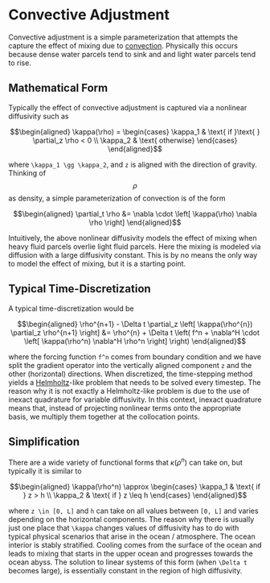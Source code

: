 # Convective Adjustment

Convective adjustment is a simple parameterization that attempts the capture the effect of mixing due to [convection](https://en.wikipedia.org/wiki/Convection). Physically this occurs because dense water parcels tend to sink and and light water parcels tend to rise.

## Mathematical Form

Typically the effect of convective adjustment is captured via a nonlinear diffusivity such as
```math
\begin{aligned}
\kappa(\rho) = \begin{cases}
\kappa_1 & \text{ if }\text{ }  \partial_z \rho < 0
\\
\kappa_2 & \text{ otherwise}
\end{cases}
\end{aligned}
```
where `` \kappa_1 \gg \kappa_2 ``, and `` z `` is aligned with the direction of gravity. Thinking of $$ \rho $$ as density, a simple parameterization of convection is of the form
```math
\begin{aligned}
\partial_t \rho &= \nabla \cdot \left[ \kappa(\rho) \nabla \rho \right]
\end{aligned}
```
Intuitively, the above nonlinear diffusivity models the effect of mixing when heavy fluid parcels overlie light fluid parcels. Here the  mixing is modeled via diffusion with a large diffusivity constant. This is by no means the only way to model the effect of mixing, but it is a starting point.

## Typical Time-Discretization

A typical time-discretization would be
```math
\begin{aligned}
\rho^{n+1} - \Delta t \partial_z \left[ \kappa(\rho^{n}) \partial_z \rho^{n+1} \right] &= \rho^{n} + \Delta t \left( f^n + \nabla^H \cdot \left[ \kappa(\rho^n) \nabla^H \rho^n \right] \right)
\end{aligned}
```
where the forcing function `` f^n `` comes from boundary condition and we have split the gradient operator into the vertically aligned component ``z`` and the other (horizontal) directions. When discretized, the time-stepping method yields a [Helmholtz](https://en.wikipedia.org/wiki/Helmholtz_equation)-like problem that needs to be solved every timestep. The reason why it is not exactly a Helmholtz-like problem is due to the use of inexact quadrature for variable diffusivity. In this context, inexact quadrature means that, instead of projecting nonlinear terms onto the appropriate basis, we multiply them together at the collocation points.

## Simplification

There are a wide variety of functional forms that $\kappa(\rho^n)$ can take on, but typically it is similar to
```math
\begin{aligned}
    \kappa(\rho^n) \approx
    \begin{cases}
    \kappa_1 & \text{ if } z > h \\
    \kappa_2 & \text{ if } z \leq h
    \end{cases}
\end{aligned}
```
where ``z \in [0, L]`` and ``h`` can take on all values between ``[0, L]`` and varies depending on the horizontal components. The reason why there is usually just one place that ``\kappa`` changes values of diffusivity has to do with typical physical scenarios that arise in the ocean / atmosphere. The ocean interior is stably stratified. Cooling comes from the surface of the ocean and leads to mixing that starts in the upper ocean and progresses towards the ocean abyss. The solution to linear systems of this form (when ``\Delta t`` becomes large), is essentially constant in the region of high diffusivity.
